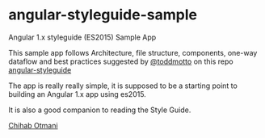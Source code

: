 # angular-styleguide-sample
Angular 1.x styleguide (ES2015) Sample App

This sample app follows Architecture, file structure, components, one-way dataflow and best practices suggested by [@toddmotto](//twitter.com/toddmotto) on this repo [angular-styleguide](//github.com/toddmotto/angular-styleguide)

The app is really really simple, it is supposed to be a starting point to building an Angular 1.x app using es2015.

It is also a good companion to reading the Style Guide.

[Chihab Otmani](//chihab.github.io)
